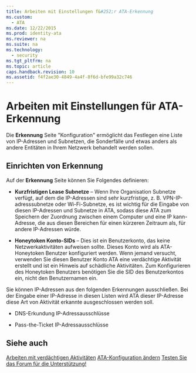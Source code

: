 ```yaml
---
title: Arbeiten mit Einstellungen f&#252;r ATA-Erkennung
ms.custom: 
  - ATA
ms.date: 12/22/2015
ms.prod: identity-ata
ms.reviewer: na
ms.suite: na
ms.technology: 
  - security
ms.tgt_pltfrm: na
ms.topic: article
caps.handback.revision: 10
ms.assetid: f4f2ae30-4849-4a4f-8f6d-bfe99a32c746
---
```

# Arbeiten mit Einstellungen f&#252;r ATA-Erkennung
Die **Erkennung** Seite "Konfiguration" ermöglicht das Festlegen eine Liste von IP-Adressen und Subnetzen, die Sonderfälle und etwas anders als andere Entitäten in Ihrem Netzwerk behandelt werden sollen.


## Einrichten von Erkennung

Auf der **Erkennung** Seite können Sie Folgendes definieren:


- **Kurzfristigen Lease Subnetze** – Wenn Ihre Organisation Subnetze verfügt, auf dem die IP-Adressen sind sehr kurzfristige, z. B. VPN-IP-adresssubnetze oder Wi-Fi-Subnetze, es ist wichtig für die Eingabe von diesen IP-Adressen und Subnetze in ATA, sodass diese ATA zum Speichern der Zuordnung zwischen einem Computer und eine IP kann-Adresse, die aus diesen Bereichen für einen kürzeren Zeitraum als, für andere IP-Adressen würde.

- **Honeytoken Konto-SIDs** – Dies ist ein Benutzerkonto, das keine Netzwerkaktivitäten aufweisen sollte. Dieses Konto wird als ATA-Honeytoken Benutzer konfiguriert werden. Wenn jemand versucht, verwenden Sie diesen Benutzer Konto ATA eine verdächtige Aktivität erstellt und ist ein Hinweis auf schädliche Aktivitäten. Zum Konfigurieren des Honeytoken Benutzers benötigen Sie die SID des Benutzerkontos ein, nicht den Benutzernamen ein.

Sie können IP-Adressen aus den folgenden Erkennungen ausschließen. Bei der Eingabe einer IP-Adresse in diesen Listen wird ATA dieser IP-Adresse diese Art von Aktivität erkannte ausgeschlossen werden soll.


- DNS-Erkundung IP-Adressausschlüsse

- Pass-the-Ticket IP-Adressausschlüsse


## Siehe auch

[Arbeiten mit verdächtigen Aktivitäten](/Topic/Working+with+Suspicious+Activities.md)
[ATA-Konfiguration ändern](/Topic/Modifying+ATA+Configuration.md)
[Testen Sie das Forum für die Unterstützung!](https://social.technet.microsoft.com/Forums/security/en-US/home?forum=mata)





